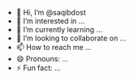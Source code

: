 - 👋 Hi, I’m @saqibdost
- 👀 I’m interested in ...
- 🌱 I’m currently learning ...
- 💞️ I’m looking to collaborate on ...
- 📫 How to reach me ...
- 😄 Pronouns: ...
- ⚡ Fun fact: ...

<!---
saqibdost/saqibdost is a ✨ special ✨ repository because its `README.md` (this file) appears on your GitHub profile.
You can click the Preview link to take a look at your changes.
--->

